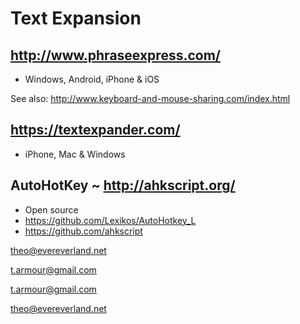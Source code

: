 

Text Expansion
================================================================================


## http://www.phraseexpress.com/

* Windows, Android, iPhone & iOS

See also: http://www.keyboard-and-mouse-sharing.com/index.html




## https://textexpander.com/

* iPhone, Mac & Windows


## AutoHotKey ~ http://ahkscript.org/

* Open source
* https://github.com/Lexikos/AutoHotkey_L
* https://github.com/ahkscript


theo@evereverland.net

t.armour@gmail.com


 t.armour@gmail.com

theo@evereverland.net
